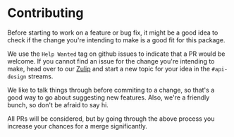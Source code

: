 # Contributing

Before starting to work on a feature or bug fix, it might be a good idea
to check if the change you're intending to make is a good fit for this package.

We use the `Help Wanted` tag on github issues to indicate that a PR would be
welcome. If you cannot find an issue for the change you're intending to make,
head over to our [Zulip](https://gren.zulipchat.com) and start a new topic for your
idea in the `#api-design` streams.

We like to talk things through before commiting to a change, so that's a good way to go about
suggesting new features. Also, we're a friendly bunch, so don't be afraid to say hi.

All PRs will be considered, but by going through the above process you increase
your chances for a merge significantly.

